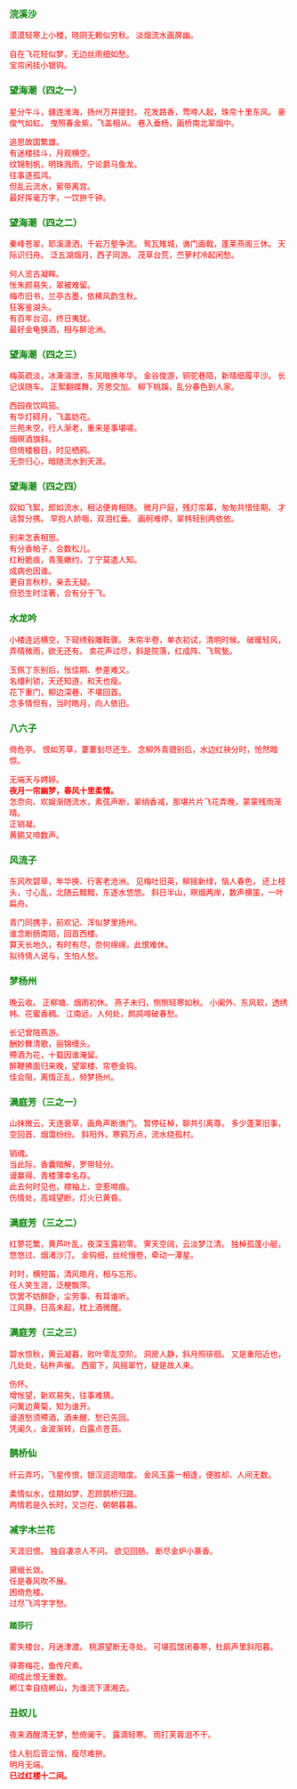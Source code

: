 ### <font color=green>浣溪沙</font>
<font face="楷体" color=red>
漠漠轻寒上小楼，晓阴无赖似穷秋。  
淡烟流水画屏幽。  

自在飞花轻似梦，无边丝雨细如愁。  
宝帘闲挂小银钩。  

</font>

### <font color=green>望海潮（四之一）</font>
<font face="楷体" color=red>
星分牛斗，疆连淮海，扬州万井提封。  
花发路香，莺啼人起，珠帘十里东风。  
豪俊气如虹。  
曳照春金紫，飞盖相从。  
巷入垂杨，画桥南北翠烟中。  

追思故国繁雄。  
有迷楼挂斗，月观横空。  
纹锦制帆，明珠溅雨，宁论爵马鱼龙。  
往事逐孤鸿。  
但乱云流水，萦带离宫。  
最好挥毫万字，一饮拚千钟。  

</font>

### <font color=green>望海潮（四之二）</font>
<font face="楷体" color=red>
秦峰苍翠，耶溪潇洒，千岩万壑争流。  
鸳瓦雉城，谯门画戟，蓬莱燕阁三休。  
天际识归舟。  
泛五湖烟月，西子同游。  
茂草台荒，苎萝村冷起闲愁。  

何人览古凝眸。  
怅朱颜易失，翠被难留。  
梅市旧书，兰亭古墨，依稀风韵生秋。  
狂客鉴湖头。  
有百年台沼，终日夷犹。  
最好金龟换酒，相与醉沧洲。  

</font>

### <font color=green>望海潮（四之三）</font>
<font face="楷体" color=red>
梅英疏淡，冰澌溶泄，东风暗换年华。  
金谷俊游，铜驼巷陌，新晴细履平沙。  
长记误随车。  
正絮翻蝶舞，芳思交加。  
柳下桃蹊，乱分春色到人家。  

西园夜饮鸣笳。  
有华灯碍月，飞盖妨花。  
兰苑未空，行人渐老，重来是事堪嗟。  
烟暝酒旗斜。  
但倚楼极目，时见栖鸦。  
无奈归心，暗随流水到天涯。  

</font>

### <font color=green>望海潮（四之四）</font>
<font face="楷体" color=red>
奴如飞絮，郎如流水，相沾便肯相随。  
微月户庭，残灯帘幕，匆匆共惜佳期。  
才话暂分携。  
早抱人娇咽，双泪红垂。  
画舸难停，翠帏轻别两依依。  

别来怎表相思。  
有分香帕子，合数松儿。  
红粉脆痕，青笺嫩约，丁宁莫遣人知。  
成病也因谁。  
更自言秋杪，亲去无疑。  
但恐生时注著，合有分于飞。  

</font>

### <font color=green>水龙吟</font>
<font face="楷体" color=red>
小楼连远横空，下窥绣毂雕鞍骤。  
朱帘半卷，单衣初试，清明时候。  
破暖轻风，弄晴微雨，欲无还有。  
卖花声过尽，斜是院落，红成阵、飞鸳甃。  

玉佩丁东别后，怅佳期、参差难又。  
名缰利锁，天还知道，和天也瘦。  
花下重门，柳边深巷，不堪回首。  
念多情但有，当时皓月，向人依旧。  

</font>

### <font color=green>八六子</font>
<font face="楷体" color=red>
倚危亭。  
恨如芳草，萋萋刬尽还生。  
念柳外青骢别后，水边红袂分时，怆然暗惊。  

无端天与娉婷。  
**夜月一帘幽梦，春风十里柔情。**  
怎奈向、欢娱渐随流水，素弦声断，翠绡香减，那堪片片飞花弄晚，蒙蒙残雨笼晴。  
正销凝。  
黄鹂又啼数声。  

</font>

### <font color=green>风流子</font>
<font face="楷体" color=red>
东风吹碧草，年华换、行客老沧洲。  
见梅吐旧英，柳摇新绿，恼人春色，   
还上枝头，寸心乱，北随云黯黯，东逐水悠悠。  
斜日半山，暝烟两岸，数声横笛，一叶扁舟。  

青门同携手，前欢记、浑似梦里扬州。  
谁念断肠南陌，回首西楼。  
算天长地久，有时有尽，奈何绵绵，此恨难休。  
拟待倩人说与，生怕人愁。  

</font>

### <font color=green>梦杨州</font>
<font face="楷体" color=red>
晚云收。  
正柳塘、烟雨初休。  
燕子未归，恻恻轻寒如秋。  
小阑外、东风软，透绣帏、花蜜香稠。  
江南远，人何处，鹧鸪啼破春愁。  

长记曾陪燕游。  
酬妙舞清歌，丽锦缠头。  
殢酒为花，十载因谁淹留。  
醉鞭拂面归来晚，望翠楼、帘卷金钩。  
佳会阻，离情正乱，频梦扬州。  

</font>

### <font color=green>满庭芳（三之一）</font>
<font face="楷体" color=red>
山抹微云，天连衰草，画角声断谯门。  
暂停征棹，聊共引离尊。  
多少蓬莱旧事，空回首、烟霭纷纷。  
斜阳外，寒鸦万点，流水绕孤村。  

销魂。  
当此际，香囊暗解，罗带轻分。  
谩赢得、青楼薄幸名存。  
此去何时见也，襟袖上、空惹啼痕。  
伤情处，高城望断，灯火已黄昏。  

</font>

### <font color=green>满庭芳（三之二）</font>
<font face="楷体" color=red>
红蓼花繁，黄芦叶乱，夜深玉露初零。  
霁天空阔，云淡梦江清。  
独棹孤蓬小艇，悠悠过、烟渚沙汀。  
金钩细，丝纶慢卷，牵动一潭星。  

时时，横短笛，清风皓月，相与忘形。  
任人笑生涯，泛梗飘萍。  
饮罢不妨醉卧，尘劳事、有耳谁听。  
江风静，日高未起，枕上酒微醒。  

</font>

### <font color=green>满庭芳（三之三）</font>
<font face="楷体" color=red>
碧水惊秋，黄云凝暮，败叶零乱空阶。  
洞房人静，斜月照徘徊。  
又是重阳近也，几处处，砧杵声催。  
西窗下，风摇翠竹，疑是故人来。  

伤怀。  
增怅望，新欢易失，往事难猜。  
问篱边黄菊，知为谁开。  
谩道愁须殢酒，酒未醒、愁已先回。  
凭阑久，金波渐转，白露点苍苔。  

</font>

### <font color=green>鹊桥仙</font>
<font face="楷体" color=red>
纤云弄巧，飞星传恨，银汉迢迢暗度。  
金风玉露一相逢，便胜却、人间无数。  

柔情似水，佳期如梦，忍顾鹊桥归路。  
两情若是久长时，又岂在、朝朝暮暮。  

</font>

### <font color=green>减字木兰花</font>
<font face="楷体" color=red>
天涯旧恨。  
独自凄凉人不问。  
欲见回肠。  
断尽金炉小篆香。  

黛蛾长敛。  
任是春风吹不展。  
困倚危楼。  
过尽飞鸿字字愁。  

</font>

#### <font color=green>踏莎行</font>
<font face="楷体" color=red>
雾失楼台，月迷津渡。  
桃源望断无寻处。  
可堪孤馆闭春寒，杜鹃声里斜阳暮。  

驿寄梅花，鱼传尺素。  
砌成此恨无重数。  
郴江幸自绕郴山，为谁流下潇湘去。  

</font>

### <font color=green>丑奴儿</font>
<font face="楷体" color=red>
夜来酒醒清无梦，愁倚阑干。  
露滴轻寒。  
雨打芙蓉泪不干。  

佳人别后音尘悄，瘦尽难拚。  
明月无端。  
**已过红楼十二间。**  
</font>



